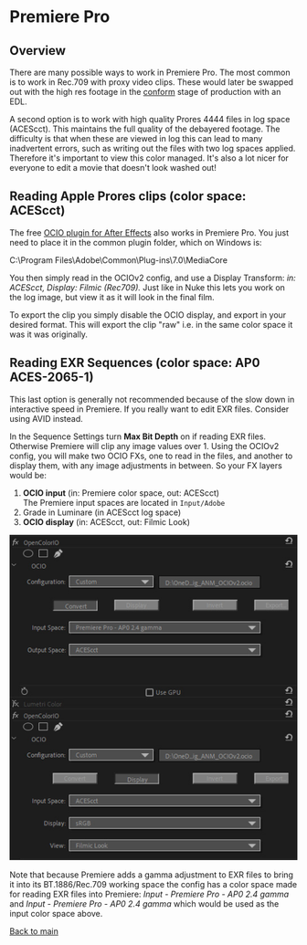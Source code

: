 # Premiere Pro

## Overview

There are many possible ways to work in Premiere Pro. The most common is to work in Rec.709 with proxy video clips. These would later be swapped out with the high res footage in the [conform](VFXpulls.md) stage of production with an EDL. 

A second option is to work with high quality Prores 4444 files in log space (ACEScct). This maintains the full quality of the debayered footage. The difficulty is that when these are viewed in log this can lead to many inadvertent errors, such as writing out the files with two log spaces applied. Therefore it's important to view this color managed. It's also a lot nicer for everyone to edit a movie that doesn't look washed out! 

## Reading Apple Prores clips (color space: ACEScct)

The free [OCIO plugin for After Effects](https://fnordware.blogspot.com/2012/05/opencolorio-for-after-effects.html) also works in Premiere Pro. You just need to place it in the common plugin folder, which on Windows is:<br>

C:\Program Files\Adobe\Common\Plug-ins\7.0\MediaCore

You then simply read in the OCIOv2 config, and use a Display Transform: *in: ACEScct, Display: Filmic (Rec709).* Just like in Nuke this lets you work on the log image, but view it as it will look in the final film.

To export the clip you simply disable the OCIO display, and export in your desired format. This will export the clip "raw" i.e. in the same color space it was it was originally.

## Reading EXR Sequences (color space: AP0 ACES-2065-1)

This last option is generally not recommended because of the slow down in interactive speed in Premiere. If you really want to edit EXR files. Consider using AVID instead.

In the Sequence Settings turn  **Max Bit Depth** on if reading EXR files. Otherwise Premiere will clip any image values over 1. Using the OCIOv2 config, you will make two OCIO FXs, one to read in the files, and another to display them, with any image adjustments in between. So your FX layers would be:

   1. **OCIO input** (in: Premiere color space, out: ACEScct)<br>
   The Premiere input spaces are located in ````Input/Adobe````
   3. Grade in Luminare (in ACEScct log space)
   4.  **OCIO display** (in: ACEScct, out: Filmic Look)
   
   ![img](img/Premiere1.jpg)
 
Note that because Premiere adds a gamma adjustment to EXR files to bring it into its BT.1886/Rec.709 working space the config has a color space made for reading EXR files into Premiere: *Input - Premiere Pro - AP0 2.4 gamma* and *Input - Premiere Pro - AP0 2.4 gamma* which would be used as the input color space above.


[Back to main](../StdX_ACES)

